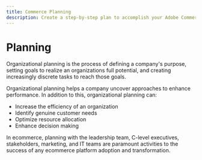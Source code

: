 ```yaml
---
title: Commerce Planning
description: Create a step-by-step plan to accomplish your Adobe Commerce project goals.
---
```


# Planning

Organizational planning is the process of defining a company's  purpose, setting goals to realize an organizations full potential, and creating increasingly discrete tasks to reach those goals.

Organizational planning helps a company uncover approaches to enhance performance. In addition to this, organizational planning can:​

- Increase the efficiency of an organization​
- Identify genuine customer needs​
- Optimize resource allocation​
- Enhance decision making​

In ecommerce, planning with the leadership team, C-level executives, stakeholders, marketing, and IT teams are paramount activities to the success of any ecommerce platform adoption and transformation.
